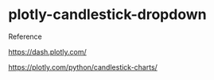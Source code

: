# plotly-candlestick-dropdown
Reference

https://dash.plotly.com/

https://plotly.com/python/candlestick-charts/
